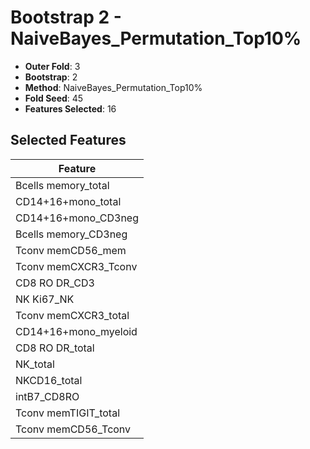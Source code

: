 # Bootstrap 2 - NaiveBayes_Permutation_Top10%

- **Outer Fold**: 3
- **Bootstrap**: 2
- **Method**: NaiveBayes_Permutation_Top10%
- **Fold Seed**: 45
- **Features Selected**: 16

## Selected Features

| Feature |
|---------|
| Bcells memory_total |
| CD14+16+mono_total |
| CD14+16+mono_CD3neg |
| Bcells memory_CD3neg |
| Tconv memCD56_mem |
| Tconv memCXCR3_Tconv |
| CD8 RO DR_CD3 |
| NK Ki67_NK |
| Tconv memCXCR3_total |
| CD14+16+mono_myeloid |
| CD8 RO DR_total |
| NK_total |
| NKCD16_total |
| intB7_CD8RO |
| Tconv memTIGIT_total |
| Tconv memCD56_Tconv |
